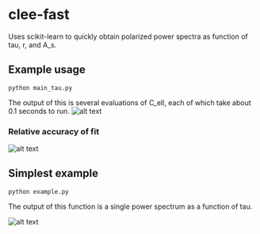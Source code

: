 # clee-fast
Uses scikit-learn to quickly obtain polarized power spectra as function of tau, r, and A_s.


## Example usage
```
python main_tau.py
```
The output of this is several evaluations of C_ell, each of which take about 0.1 seconds to run.
![alt text](https://github.com/pqrs6/clee-fast/blob/master/plots/tau_example.png "dummy text")

### Relative accuracy of fit
![alt text](https://github.com/pqrs6/clee-fast/blob/master/plots/estimate_accuracy.png "dummy text")



## Simplest example
```
python example.py
```
The output of this function is a single power spectrum as a function of tau.

![alt text](https://github.com/pqrs6/clee-fast/blob/master/plots/simplest.png "dummy text")

